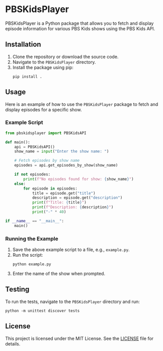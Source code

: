 # PBSKidsPlayer

PBSKidsPlayer is a Python package that allows you to fetch and display episode information for various PBS Kids shows using the PBS Kids API.

## Installation

1. Clone the repository or download the source code.
2. Navigate to the `PBSKidsPlayer` directory.
3. Install the package using pip:
    ```
    pip install .
    ```

## Usage

Here is an example of how to use the `PBSKidsPlayer` package to fetch and display episodes for a specific show.

### Example Script

```python
from pbskidsplayer import PBSKidsAPI

def main():
    api = PBSKidsAPI()
    show_name = input("Enter the show name: ")

    # Fetch episodes by show name
    episodes = api.get_episodes_by_show(show_name)

    if not episodes:
        print(f"No episodes found for show: {show_name}")
    else:
        for episode in episodes:
            title = episode.get("title")
            description = episode.get("description")
            print(f"Title: {title}")
            print(f"Description: {description}")
            print("-" * 40)

if __name__ == "__main__":
    main()
```

### Running the Example

1. Save the above example script to a file, e.g., `example.py`.
2. Run the script:
    ```
    python example.py
    ```
3. Enter the name of the show when prompted.

## Testing

To run the tests, navigate to the `PBSKidsPlayer` directory and run:
```
python -m unittest discover tests
```

## License

This project is licensed under the MIT License. See the [LICENSE](LICENSE) file for details.
